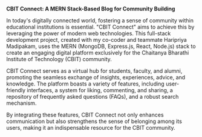 **CBIT Connect: A MERN Stack-Based Blog for Community Building**

In today's digitally connected world, fostering a sense of community within educational institutions is essential. "CBIT Connect" aims to achieve this by leveraging the power of modern web technologies. This full-stack development project, created with my co-coder and teammate Haripriya Madipakam, uses the MERN (MongoDB, Express.js, React, Node.js) stack to create an engaging digital platform exclusively for the Chaitanya Bharathi Institute of Technology (CBIT) community.

CBIT Connect serves as a virtual hub for students, faculty, and alumni, promoting the seamless exchange of insights, experiences, advice, and knowledge. The platform boasts a variety of features, including user-friendly interfaces, a system for liking, commenting, and sharing, a repository of frequently asked questions (FAQs), and a robust search mechanism.

By integrating these features, CBIT Connect not only enhances communication but also strengthens the sense of belonging among its users, making it an indispensable resource for the CBIT community.

